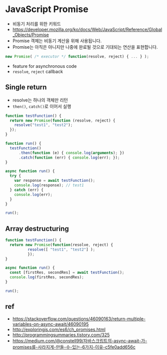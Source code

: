 # JavaScript Promise
* 비동기 처리를 위한 키워드
* https://developer.mozilla.org/ko/docs/Web/JavaScript/Reference/Global_Objects/Promise
* Promise 객체는 비동기 계산을 위해 사용됩니다.
* Promise는 아직은 아니지만 나중에 완료될 것으로 기대되는 연산을 표현합니다.

```js
new Promise( /* executor */ function(resolve, reject) { ... } );
```

* feature for asynchronous code
* `resolve`, `reject` callback

## Single return
* resolve는 하나의 객체만 리턴
* `then()`, `catch()`로 이어서 실행

```javascript
function testFunction() {
  return new Promise(function (resolve, reject) {
    resolve("test1", "test2");
  });
}

function run() {
  testFunction()
      .then(function (e) { console.log(arguments); })
      .catch(function (err) { console.log(err); });
}

async function run() {
  try {
    var response = await testFunction();
    console.log(response); // test1
  } catch (err) {
    console.log(err);
  }
}

run();
```

## Array destructuring
```javascript
function testFunction() {
  return new Promise(function(resolve, reject) {
          resolve([ "test1", "test2"] );
          });
}

async function run() {
  const [firstRes, secondRes] = await testFunction();
  console.log(firstRes, secondRes);
}

run();
```


## ref
* https://stackoverflow.com/questions/46090163/return-multiple-variables-on-async-await/46090195
* http://exploringjs.com/es6/ch_promises.html
* http://programmingsummaries.tistory.com/325
* https://medium.com/@constell99/자바스크립트의-async-await-가-promises를-사라지게-만들-수-있는-6가지-이유-c5fe0add656c

